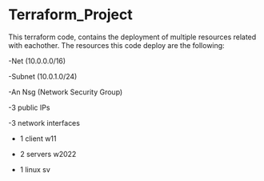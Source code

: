# Terraform_Project 
This terraform code, contains the deployment of multiple resources related with eachother. The resources this code deploy are the following: 


  -Net (10.0.0.0/16) 

  
  -Subnet (10.0.1.0/24)

  
  -An Nsg (Network Security Group)

  
  -3 public IPs

  
  -3 network interfaces

  
  - 1 client w11

    
  - 2 servers w2022

    
  - 1 linux sv
 

 
